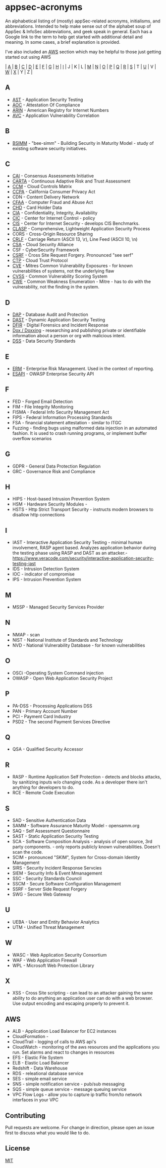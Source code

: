 # appsec-acronyms

An alphabetical listing of (mostly) appSec-related acronyms, initialisms, and abbreviations.  Intended to help make sense out of the alphabet soup of AppSec & InfoSec abbreviations, and geek speak in general.  Each has a Google link to the term to help get started with additional detail and meaning. In some cases, a brief explanation is provided.  

I've also included an [AWS](#aws) section which may be helpful to those just getting started out using AWS

| [A](#A) | [B](#B) | [C](#C) | [D](#D) | [E](#E) | [F](#F)
| [G](#G) | [H](#H) | [I](#I) | J | K | L
| [M](#M) | [N](#N) | [O](#O) | [P](#P) | [Q](#Q) | [R](#R)
| [S](#S) | T | [U](#U) | V | [W](#W) | [X](#X)
| Y | Z | 


## A

- [AST](https://www.google.com/search?q=AST+-+Application+Security+Testing) - Application Security Testing
- [AOC](https://www.google.com/search?q=aoc+-+attestationof+compliance) - Attestation Of Compliance
- [ARIN](https://www.google.com/search?q=arin+-+american+registry+for+internet+numbers) - American Registry for Internet Numbers
- [AVC](https://www.google.com/search?q=AST+-+Application+Vulnerability+Correlation) - Application Vulnerability Correlation

## B

- [BSIMM](https://www.google.com/search?q=BSIMM+-+Building+Security+in+Maturity+Model) - "bee-simm" - Building Security in Maturity Model - study of existing software security initiatives.

## C

- [CAI](https://www.google.com/search?q=CAI+-+Consensus+Assessments+Initiative)  - Consensus Assessments Initiative
- [CARTA](https://www.google.com/search?q=CARTA+-+Continuous+Adaptive+Risk+and+Trust+Assessment) - Continuous Adaptive Risk and Trust Assessment
- [CCM](https://www.google.com/search?q=CCM+-+Cloud+Controls+Matrix)  - Cloud Controls Matrix
- [CCPA](https://www.google.com/search?q=CCPA+-+California+Consumer+Privacy+Act) - California Consumer Privacy Act
- CDN - Content Delivery Network
- [CFAA](https://www.google.com/search?q=CFFA+-+Computer+Fraud+and+Abuse+Act)  - Computer Fraud and Abuse Act
- [CHD](https://www.google.com/search?q=CHD+-+Card+Holder+Data)  - Card Holder Data
- [CIA](https://www.google.com/search?q=CIA+-+Confidentiality+Integrity+Availability)  - Confidentiality, Integrity, Availability 
- [CIC](https://www.google.com/search?q=CIS+-+Center+for+Internet+Control)  - Center for Internet Control - policy
- [CIS](https://www.google.com/search?q=CIS+-+Center+for+Internet+Security)  - Center for Internet Security - develops CIS Benchmarks. 
- [CLASP](https://www.google.com/search?q=CLASP+-+Comprehensive+Lightweight+Application+Security+Process)  - Comprehensive, Lightweight Application Security Process
- CORS - Cross-Origin Resource Sharing
- [CRLF](https://www.google.com/search?q=CRLF+-+Carriage+Return+(ASCII+13%2C+%5Cr)%2C+Line+Feed+(ASCII+10%2C+%5Cn)) - Carriage Return (ASCII 13, \r), Line Feed (ASCII 10, \n)
- [CSA](https://www.google.com/search?q=CSA+-+Cloud+Security+Alliance)  - Cloud Security Alliance
- CSF - CyberSecurity Framework
- [CSRF](https://www.google.com/search?q=CSRF+-+Cross+Site+Request+Forgery)  - Cross Site Request Forgery. Pronounced "see serf"
- [CTP](https://www.google.com/search?q=CTP+-+Comprehensive+Lightweight+Application+Security+Process) - Cloud Trust Protocol
- [CVE](https://www.google.com/search?q=CVE+-+Mitres+Common+Vulnerability+Exposures)  - Mitres Common Vulnerability Exposures - for known vulnerabilities of systems, not the underlying flaw
- [CVSS](https://www.google.com/search?q=CVSS+-+Common+Vulnerability+Scoring+System)  - Common Vulnerability Scoring System
- [CWE](https://www.google.com/search?q=CWE+-+Common+Weakness+Enumeration) - Common Weakness Enumeration - Mitre - has to do with the vulnerability, not the finding in the system.

## D

- [DAP](https://www.google.com/search?q=DAP+Database+Audit+and+Protection&oq=DAP+Database+Audit+and+Protection) - Database Audit and Protection
- [DAST](https://www.google.com/search?q=DAST+-+Dynamic+Application+Security+Testing&oq=DAST+-+Dynamic+Application+Security+Testing) - Dynamic Application Security Testing
- [DFIR](https://www.google.com/search?q=DFIR+-+Digital+Forensics+and+Incident+Response&oq=DFIR+-+Digital+Forensics+and+Incident+Response) - Digital Forensics and Incident Response
- [Dox / Doxxing](https://www.google.com/search?q=dox+doxxing+definition) - researching and publishing private or identifiable information about a person or org with malicious intent.
- [DSS](https://www.google.com/search?q=DSS+-+Data+Security+Standards) - Data Security Standards

## E

- [ERM](https://www.google.com/search?q=ERM+-+Enterprise+Risk+Management) - Enterprise Risk Management.  Used in the context of reporting.
- [ESAPI](https://www.google.com/search?q=ESAPI+-+OWASP+Enterprise+Security+API) - OWASP Enterprise Security API

## F

- FED - Forged Email Detection
- FIM - File Integrity Monitoring
- FISMA - Federal Info Security Management Act
- FIPS - Federal Information Processing Standards
- FSA - financial statement attestation -  similar  to ITGC
- Fuzzing - finding bugs using malformed data injection in an automated fashion. It is used to crash running programs, or implement buffer overflow scenarios

## G

- GDPR - General Data Protection Regulation
- GRC - Governance Risk and Compliance

## H

- HIPS - Host-based Intrusion Prevention System
- HSM - Hardware Security Modules - 
- HSTS - Http Strict Transport Security - instructs modern browsers to disallow http connections

## I

- IAST - Interactive Application Security Testing -  minimal human involvement, RASP agent based.  Analyzes application behavior during the testing phase using RASP and DAST as an attacker.- https://www.veracode.com/security/interactive-application-security-testing-iast
- IDS - Intrusion Detection System
- IOC - indicator of compromise
- IPS - Intrusion Prevention System

## M

- MSSP - Managed Security Services Provider

## N

- NMAP - scan 
- NIST - National Institute of Standards and Technology 
- NVD - National Vulnerability Database - for known vulnerabilities

## O

- OSCi -Operating System Command injection
- OWASP - Open Web Application Security Project

## P

- PA-DSS - Processing Applications DSS
- PAN - Primary Account Number
- PCI - Payment Card Industry
- PSD2 - The second Payment Services Directive

## Q

- QSA - Qualified Security Accessor

## R

- RASP - Runtime Application Self Protection - detects and blocks attacks, by sanitizing inputs w/o changing code.  As a developer there isn't anything for developers to do.  
- RCE - Remote Code Execution

## S

- SAD - Sensitive Authentication Data
- SAMM - Software Assurance Maturity Model - opensamm.org
- SAQ - Self Assessment Questionnaire
- SAST - Static Application Security Testing
- SCA - Software Composition Analysis - analysis of open source, 3rd party components. - only reports publicly known vulnerabilities. Doesn't scan the code.
- SCIM - pronounced "SKIM",  System for Cross-domain Identity Management
- SIRS - Security Incident Response Servcies
- SIEM - Security Info & Event Mmanagement
- SSC - Security Standards Council
- SSCM - Secure Software Configuration Management
- SSRF - Server Side Request Forgery
- SWG - Secure Web Gateway

## U

- UEBA - User and Entity Behavior Analytics
- UTM - Unified Threat Management

## W

- WASC - Web Application Security Consortium
- WAF - Web Application Firewall
- WPL - Microsoft Web  Protection Library

## X

- XSS - Cross Site scripting - can lead to an attacker gaining the same ability to do anything an application user can do with a web browser.  Use output encoding and escaping properly to prevent it.



## AWS

- ALB - Application Load Balancer for EC2 instances
- CloudFormation - 
- CloudTrail - logging of calls to AWS api's
- CloudWatch - monitoring of the aws resources and the applications you run.  Set alarms and react to changes in resources
- EFS - Elastic File System 
- ELB - Elastic Load Balancer
- Redshift - Data Warehouse
- RDS - releational database service
- SES - simple email service 
- SNS - simple notification service - pub/sub messaging
- SQS - simple queue service - message queuing service
- VPC Flow Logs - allow you to capture ip traffic from/to network interfaces in your VPC

## Contributing
Pull requests are welcome. For change in direction, please open an issue first to discuss what you would like to do.


## License
[MIT](https://choosealicense.com/licenses/mit/)